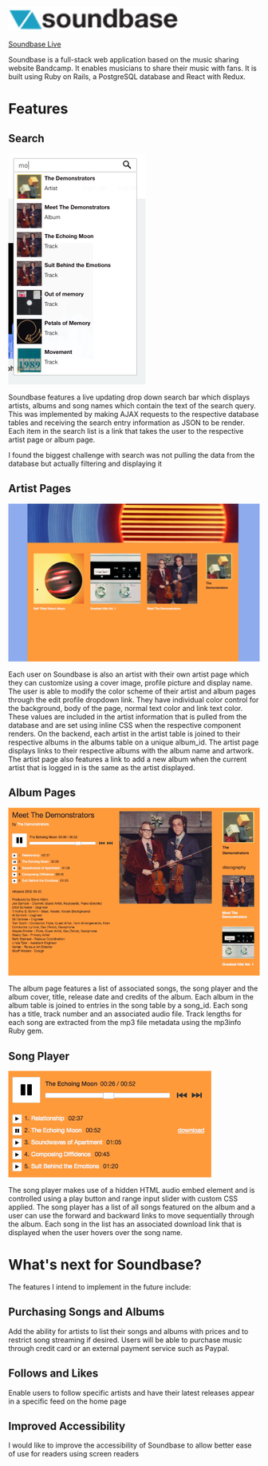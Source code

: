 ![alt text](https://github.com/jpshugrue/soundbase/blob/master/app/assets/images/github_logo.png "Soundbase Logo")

[Soundbase Live](https://aa-soundbase.herokuapp.com/#/)

Soundbase is a full-stack web application based on the music sharing website Bandcamp. It enables musicians to share their music with fans. It is built using Ruby on Rails, a PostgreSQL database and React with Redux.

# Features

## Search

![alt text](https://github.com/jpshugrue/soundbase/blob/master/app/assets/images/search_bar_shot.png "Search Bar")

Soundbase features a live updating drop down search bar which displays artists, albums and song names which contain the text of the search query. This was implemented by making AJAX requests to the respective database tables and receiving the search entry information as JSON to be render. Each item in the search list is a link that takes the user to the respective artist page or album page.

I found the biggest challenge with search was not pulling the data from the database but actually filtering and displaying it

## Artist Pages

![alt text](https://github.com/jpshugrue/soundbase/blob/master/app/assets/images/artist_page_shot.png "Artist Page")

Each user on Soundbase is also an artist with their own artist page which they can customize using a cover image, profile picture and display name. The user is able to modify the color scheme of their artist and album pages through the edit profile dropdown link. They have individual color control for the background, body of the page, normal text color and link text color. These values are included in the artist information that is pulled from the database and are set using inline CSS when the respective component renders. On the backend, each artist in the artist table is joined to their respective albums in the albums table on a unique album_id. The artist page displays links to their respective albums with the album name and artwork. The artist page also features a link to add a new album when the current artist that is logged in is the same as the artist displayed.

## Album Pages

![alt text](https://github.com/jpshugrue/soundbase/blob/master/app/assets/images/album_page_shot.png "Album Page")

The album page features a list of associated songs, the song player and the album cover, title, release date and credits of the album. Each album in the album table is joined to entries in the song table by a song_id. Each song has a title, track number and an associated audio file. Track lengths for each song are extracted from the mp3 file metadata using the mp3info Ruby gem.

## Song Player

![alt text](https://github.com/jpshugrue/soundbase/blob/master/app/assets/images/song_player_shot.png "Song Player")

The song player makes use of a hidden HTML audio embed element and is controlled using a play button and range input slider with custom CSS applied. The song player has a list of all songs featured on the album and a user can use the forward and backward links to move sequentially through the album. Each song in the list has an associated download link that is displayed when the user hovers over the song name.

# What's next for Soundbase?

The features I intend to implement in the future include:

## Purchasing Songs and Albums
Add the ability for artists to list their songs and albums with prices and to restrict song streaming if desired. Users will be able to purchase music through credit card or an external payment service such as Paypal.

## Follows and Likes
Enable users to follow specific artists and have their latest releases appear in a specific feed on the home page

## Improved Accessibility
I would like to improve the accessibility of Soundbase to allow better ease of use for readers using screen readers
